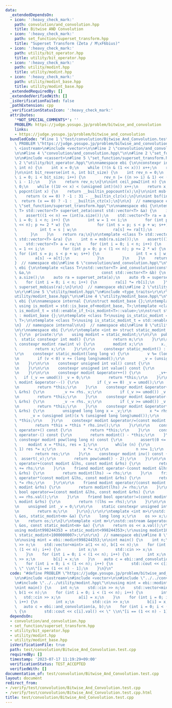 ```yaml
---
data:
  _extendedDependsOn:
  - icon: ':heavy_check_mark:'
    path: convolution/and_convolution.hpp
    title: Bitwise AND Convolution
  - icon: ':heavy_check_mark:'
    path: set_function/superset_transform.hpp
    title: "Superset Transform (Zeta / M\xF6bius)"
  - icon: ':heavy_check_mark:'
    path: utility/bit_operator.hpp
    title: utility/bit_operator.hpp
  - icon: ':heavy_check_mark:'
    path: utility/modint.hpp
    title: utility/modint.hpp
  - icon: ':heavy_check_mark:'
    path: utility/modint_base.hpp
    title: utility/modint_base.hpp
  _extendedRequiredBy: []
  _extendedVerifiedWith: []
  _isVerificationFailed: false
  _pathExtension: cpp
  _verificationStatusIcon: ':heavy_check_mark:'
  attributes:
    '*NOT_SPECIAL_COMMENTS*': ''
    PROBLEM: https://judge.yosupo.jp/problem/bitwise_and_convolution
    links:
    - https://judge.yosupo.jp/problem/bitwise_and_convolution
  bundledCode: "#line 1 \"test/convolution/Bitwise_And_Convolution.test.cpp\"\n#define\
    \ PROBLEM \"https://judge.yosupo.jp/problem/bitwise_and_convolution\"\n\n#include\
    \ <iostream>\n#include <vector>\n\n#line 2 \"convolution/and_convolution.hpp\"\
    \n\n#line 4 \"convolution/and_convolution.hpp\"\n\n#line 2 \"set_function/superset_transform.hpp\"\
    \n\n#include <cassert>\n#line 5 \"set_function/superset_transform.hpp\"\n\n#line\
    \ 2 \"utility/bit_operator.hpp\"\n\nnamespace ebi {\n\nconstexpr int bsf_constexpr(unsigned\
    \ int n) {\n    int x = 0;\n    while (!(n & (1 << x))) x++;\n    return x;\n\
    }\n\nint bit_reverse(int n, int bit_size) {\n    int rev_n = 0;\n    for (int\
    \ i = 0; i < bit_size; i++) {\n        rev_n |= ((n >> i) & 1) << (bit_size -\
    \ i - 1);\n    }\n    return rev_n;\n}\n\nint ceil_pow2(int n) {\n    int x =\
    \ 0;\n    while ((1U << x) < (unsigned int)(n)) x++;\n    return x;\n}\n\nint\
    \ popcnt(int x) {\n    return __builtin_popcount(x);\n}\n\nint msb(int x) {\n\
    \    return (x == 0) ? -1 : 31 - __builtin_clz(x);\n}\n\nint bsf(int x) {\n  \
    \  return (x == 0) ? -1 : __builtin_ctz(x);\n}\n\n}  // namespace ebi\n#line 7\
    \ \"set_function/superset_transform.hpp\"\n\nnamespace ebi {\n\ntemplate <class\
    \ T> std::vector<T> superset_zeta(const std::vector<T> &a) {\n    int n = msb(a.size());\n\
    \    assert((1 << n) == (int)a.size());\n    std::vector<T> ra = a;\n    for (int\
    \ i = 0; i < n; i++) {\n        int w = 1 << i;\n        for (int p = 0; p < (1\
    \ << n); p += 2 * w) {\n            for (int s = p; s < p + w; s++) {\n      \
    \          int t = s | w;\n                ra[s] += ra[t];\n            }\n  \
    \      }\n    }\n    return ra;\n}\n\ntemplate <class T> std::vector<T> superset_mobius(const\
    \ std::vector<T> &ra) {\n    int n = msb(ra.size());\n    assert((1 << n) == (int)ra.size());\n\
    \    std::vector<T> a = ra;\n    for (int i = 0; i < n; i++) {\n        int w\
    \ = 1 << i;\n        for (int p = 0; p < (1 << n); p += 2 * w) {\n           \
    \ for (int s = p; s < p + w; s++) {\n                int t = s | w;\n        \
    \        a[s] -= a[t];\n            }\n        }\n    }\n    return a;\n}\n\n\
    }  // namespace ebi\n#line 6 \"convolution/and_convolution.hpp\"\n\nnamespace\
    \ ebi {\n\ntemplate <class T>\nstd::vector<T> and_convolution(const std::vector<T>\
    \ &a,\n                               const std::vector<T> &b) {\n    int n =\
    \ a.size();\n    auto ra = superset_zeta(a);\n    auto rb = superset_zeta(b);\n\
    \    for (int i = 0; i < n; i++) {\n        ra[i] *= rb[i];\n    }\n    return\
    \ superset_mobius(ra);\n}\n\n}  // namespace ebi\n#line 2 \"utility/modint.hpp\"\
    \n\r\n#line 5 \"utility/modint.hpp\"\n#include <type_traits>\r\n\r\n#line 2 \"\
    utility/modint_base.hpp\"\n\n#line 4 \"utility/modint_base.hpp\"\n\nnamespace\
    \ ebi {\n\nnamespace internal {\n\nstruct modint_base {};\n\ntemplate <class T>\
    \ using is_modint = std::is_base_of<modint_base, T>;\ntemplate <class T> using\
    \ is_modint_t = std::enable_if_t<is_modint<T>::value>;\n\nstruct static_modint_base\
    \ : modint_base {};\n\ntemplate <class T>\nusing is_static_modint = std::is_base_of<internal::static_modint_base,\
    \ T>;\n\ntemplate <class T>\nusing is_static_modint_t = std::enable_if_t<is_static_modint<T>::value>;\n\
    \n}  // namespace internal\n\n}  // namespace ebi\n#line 8 \"utility/modint.hpp\"\
    \n\r\nnamespace ebi {\r\n\r\ntemplate <int m> struct static_modint : internal::static_modint_base\
    \ {\r\n  private:\r\n    using modint = static_modint;\r\n\r\n  public:\r\n  \
    \  static constexpr int mod() {\r\n        return m;\r\n    }\r\n\r\n    static\
    \ constexpr modint raw(int v) {\r\n        modint x;\r\n        x._v = v;\r\n\
    \        return x;\r\n    }\r\n\r\n    constexpr static_modint() : _v(0) {}\r\n\
    \r\n    constexpr static_modint(long long v) {\r\n        v %= (long long)umod();\r\
    \n        if (v < 0) v += (long long)umod();\r\n        _v = (unsigned int)v;\r\
    \n    }\r\n\r\n    constexpr unsigned int val() const {\r\n        return _v;\r\
    \n    }\r\n\r\n    constexpr unsigned int value() const {\r\n        return val();\r\
    \n    }\r\n\r\n    constexpr modint &operator++() {\r\n        _v++;\r\n     \
    \   if (_v == umod()) _v = 0;\r\n        return *this;\r\n    }\r\n    constexpr\
    \ modint &operator--() {\r\n        if (_v == 0) _v = umod();\r\n        _v--;\r\
    \n        return *this;\r\n    }\r\n    constexpr modint &operator+=(const modint\
    \ &rhs) {\r\n        _v += rhs._v;\r\n        if (_v >= umod()) _v -= umod();\r\
    \n        return *this;\r\n    }\r\n    constexpr modint &operator-=(const modint\
    \ &rhs) {\r\n        _v -= rhs._v;\r\n        if (_v >= umod()) _v += umod();\r\
    \n        return *this;\r\n    }\r\n    constexpr modint &operator*=(const modint\
    \ &rhs) {\r\n        unsigned long long x = _v;\r\n        x *= rhs._v;\r\n  \
    \      _v = (unsigned int)(x % (unsigned long long)umod());\r\n        return\
    \ *this;\r\n    }\r\n    constexpr modint &operator/=(const modint &rhs) {\r\n\
    \        return *this = *this * rhs.inv();\r\n    }\r\n\r\n    constexpr modint\
    \ operator+() const {\r\n        return *this;\r\n    }\r\n    constexpr modint\
    \ operator-() const {\r\n        return modint() - *this;\r\n    }\r\n\r\n   \
    \ constexpr modint pow(long long n) const {\r\n        assert(0 <= n);\r\n   \
    \     modint x = *this, res = 1;\r\n        while (n) {\r\n            if (n &\
    \ 1) res *= x;\r\n            x *= x;\r\n            n >>= 1;\r\n        }\r\n\
    \        return res;\r\n    }\r\n    constexpr modint inv() const {\r\n      \
    \  assert(_v);\r\n        return pow(umod() - 2);\r\n    }\r\n\r\n    friend modint\
    \ operator+(const modint &lhs, const modint &rhs) {\r\n        return modint(lhs)\
    \ += rhs;\r\n    }\r\n    friend modint operator-(const modint &lhs, const modint\
    \ &rhs) {\r\n        return modint(lhs) -= rhs;\r\n    }\r\n    friend modint\
    \ operator*(const modint &lhs, const modint &rhs) {\r\n        return modint(lhs)\
    \ *= rhs;\r\n    }\r\n\r\n    friend modint operator/(const modint &lhs, const\
    \ modint &rhs) {\r\n        return modint(lhs) /= rhs;\r\n    }\r\n    friend\
    \ bool operator==(const modint &lhs, const modint &rhs) {\r\n        return lhs.val()\
    \ == rhs.val();\r\n    }\r\n    friend bool operator!=(const modint &lhs, const\
    \ modint &rhs) {\r\n        return !(lhs == rhs);\r\n    }\r\n\r\n  private:\r\
    \n    unsigned int _v = 0;\r\n\r\n    static constexpr unsigned int umod() {\r\
    \n        return m;\r\n    }\r\n};\r\n\r\ntemplate <int m>\r\nstd::istream &operator>>(std::istream\
    \ &os, static_modint<m> &a) {\r\n    long long x;\r\n    os >> x;\r\n    a = x;\r\
    \n    return os;\r\n}\r\ntemplate <int m>\r\nstd::ostream &operator<<(std::ostream\
    \ &os, const static_modint<m> &a) {\r\n    return os << a.val();\r\n}\r\n\r\n\
    using modint998244353 = static_modint<998244353>;\r\nusing modint1000000007 =\
    \ static_modint<1000000007>;\r\n\r\n}  // namespace ebi\n#line 8 \"test/convolution/Bitwise_And_Convolution.test.cpp\"\
    \n\nusing mint = ebi::modint998244353;\n\nint main() {\n    int n;\n    std::cin\
    \ >> n;\n    std::vector<mint> a(1 << n), b(1 << n);\n    for (int i = 0; i <\
    \ (1 << n); i++) {\n        int x;\n        std::cin >> x;\n        a[i] = x;\n\
    \    }\n    for (int i = 0; i < (1 << n); i++) {\n        int x;\n        std::cin\
    \ >> x;\n        b[i] = x;\n    }\n    auto c = ebi::and_convolution(a, b);\n\
    \    for (int i = 0; i < (1 << n); i++) {\n        std::cout << c[i].val() <<\
    \ \" \\n\"[i == (1 << n) - 1];\n    }\n}\n"
  code: "#define PROBLEM \"https://judge.yosupo.jp/problem/bitwise_and_convolution\"\
    \n\n#include <iostream>\n#include <vector>\n\n#include \"../../convolution/and_convolution.hpp\"\
    \n#include \"../../utility/modint.hpp\"\n\nusing mint = ebi::modint998244353;\n\
    \nint main() {\n    int n;\n    std::cin >> n;\n    std::vector<mint> a(1 << n),\
    \ b(1 << n);\n    for (int i = 0; i < (1 << n); i++) {\n        int x;\n     \
    \   std::cin >> x;\n        a[i] = x;\n    }\n    for (int i = 0; i < (1 << n);\
    \ i++) {\n        int x;\n        std::cin >> x;\n        b[i] = x;\n    }\n \
    \   auto c = ebi::and_convolution(a, b);\n    for (int i = 0; i < (1 << n); i++)\
    \ {\n        std::cout << c[i].val() << \" \\n\"[i == (1 << n) - 1];\n    }\n}"
  dependsOn:
  - convolution/and_convolution.hpp
  - set_function/superset_transform.hpp
  - utility/bit_operator.hpp
  - utility/modint.hpp
  - utility/modint_base.hpp
  isVerificationFile: true
  path: test/convolution/Bitwise_And_Convolution.test.cpp
  requiredBy: []
  timestamp: '2023-07-17 11:19:29+09:00'
  verificationStatus: TEST_ACCEPTED
  verifiedWith: []
documentation_of: test/convolution/Bitwise_And_Convolution.test.cpp
layout: document
redirect_from:
- /verify/test/convolution/Bitwise_And_Convolution.test.cpp
- /verify/test/convolution/Bitwise_And_Convolution.test.cpp.html
title: test/convolution/Bitwise_And_Convolution.test.cpp
---
```


